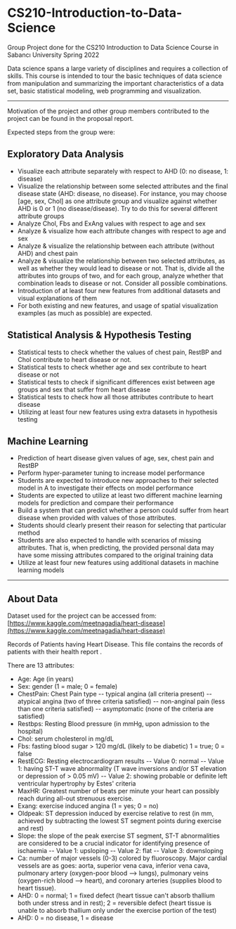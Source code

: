# CS210-Introduction-to-Data-Science
Group Project done for the CS210 Introduction to Data Science Course in Sabancı University Spring 2022

Data science spans a large variety of disciplines and requires a collection of skills. This course is intended to tour the basic techniques of data science from manipulation and summarizing the important characteristics of a data set, basic statistical modeling, web programming and visualization.

---

Motivation of the project and other group members contributed to the project can be found in the proposal report. 

Expected steps from the group were:

## Exploratory Data Analysis
- Visualize each attribute separately with respect to AHD (0: no disease, 1: disease)
- Visualize the relationship between some selected attributes and the final disease state (AHD: disease, no disease). For instance, you may choose [age, sex, Chol] as one attribute group and visualize against whether AHD is 0 or 1 (no disease/disease). Try to do this for several different attribute groups
- Analyze Chol, Fbs and ExAng values with respect to age and sex
- Analyze & visualize how each attribute changes with respect to age and sex
- Analyze & visualize the relationship between each attribute (without AHD) and chest pain 
- Analyze & visualize the relationship between two selected attributes, as well as whether they would lead to disease or not. That is, divide all the attributes into groups of two, and for each group, analyze whether that combination leads to disease or not. Consider all possible combinations.
- Introduction of at least four new features from additional datasets and visual explanations of them
- For both existing and new features, and usage of spatial visualization examples (as much as possible) are expected.

## Statistical Analysis & Hypothesis Testing
- Statistical tests to check whether the values of chest pain, RestBP and Chol contribute to heart disease or not. 
- Statistical tests to check whether age and sex contribute to heart disease or not
- Statistical tests to check if significant differences exist between age groups and sex that suffer from heart disease
- Statistical tests to check how all those attributes contribute to heart disease
- Utilizing at least four new features using extra datasets in hypothesis testing

## Machine Learning
- Prediction of heart disease given values of age, sex, chest pain and RestBP
- Perform hyper-parameter tuning to increase model performance
- Students are expected to introduce new approaches to their selected model in A to investigate their effects on model performance
- Students are expected to utilize at least two different machine learning models for prediction and compare their performance
- Build a system that can predict whether a person could suffer from heart disease when provided with values of those attributes. 
- Students should clearly present their reason for selecting that particular method
- Students are also expected to handle with scenarios of missing attributes. That is, when predicting, the provided personal data may have some missing attributes compared to the original training data
- Utilize at least four new features using additional datasets in machine learning models

---

## About Data

Dataset used for the project can be accessed from: [https://www.kaggle.com/meetnagadia/heart-disease](https://www.kaggle.com/meetnagadia/heart-disease)

Records of Patients having Heart Disease.
This file contains the records of patients with their health report .

There are 13 attributes:

- Age: Age (in years)
- Sex: gender (1 = male; 0 = female)
- ChestPain: Chest Pain type
-- typical angina (all criteria present)
-- atypical angina (two of three criteria satisfied)
-- non-anginal pain (less than one criteria satisfied)
-- asymptomatic (none of the criteria are satisfied)
- Restbps: Resting Blood pressure (in mmHg, upon admission to the hospital)
- Chol: serum cholesterol in mg/dL
- Fbs: fasting blood sugar > 120 mg/dL (likely to be diabetic) 1 = true; 0 = false
- RestECG: Resting electrocardiogram results
-- Value 0: normal
-- Value 1: having ST-T wave abnormality (T wave inversions and/or ST elevation or depression of > 0.05 mV)
-- Value 2: showing probable or definite left ventricular hypertrophy by Estes' criteria
- MaxHR: Greatest number of beats per minute your heart can possibly reach during all-out strenuous exercise.
- Exang: exercise induced angina (1 = yes; 0 = no)
- Oldpeak: ST depression induced by exercise relative to rest (in mm, achieved by subtracting the lowest ST segment points during exercise and rest)
- Slope: the slope of the peak exercise ST segment, ST-T abnormalities are considered to be a crucial indicator for identifying presence of ischaemia
-- Value 1: upsloping
-- Value 2: flat
-- Value 3: downsloping
- Ca: number of major vessels (0-3) colored by fluoroscopy. Major cardial vessels are as goes: aorta, superior vena cava, inferior vena cava, pulmonary artery (oxygen-poor blood --> lungs), pulmonary veins (oxygen-rich blood --> heart), and coronary arteries (supplies blood to heart tissue).
- AHD: 0 = normal; 1 = fixed defect (heart tissue can't absorb thallium both under stress and in rest); 2 = reversible defect (heart tissue is unable to absorb thallium only under the exercise portion of the test)
- AHD: 0 = no disease, 1 = disease




